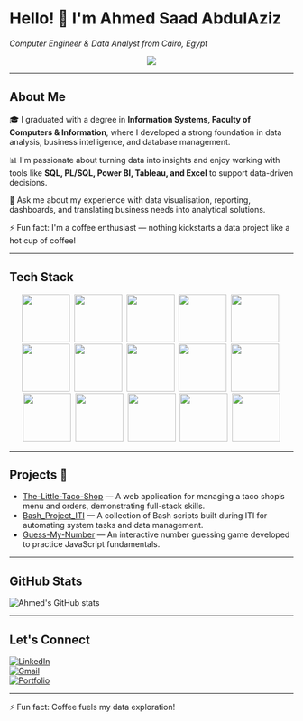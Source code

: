 # Hello! 👋 I'm Ahmed Saad AbdulAziz  
*Computer Engineer & Data Analyst from Cairo, Egypt*
<p align="center">
  <a href="https://github.com/DenverCoder1/readme-typing-svg">
    <img src="https://readme-typing-svg.herokuapp.com/?lines=Data%20Analyst%20Engineer;Transforming%20Data%20into%20Insights;Always%20learning%20new%20technologies&font=Fira%20Code&center=true&width=580&height=45&color=f75c7e&vCenter=true&size=22" />
  </a>
</p>


---

## About Me 

🎓 I graduated with a degree in **Information Systems, Faculty of Computers & Information**, where I developed a strong foundation in data analysis, business intelligence, and database management.  

📊 I'm passionate about turning data into insights and enjoy working with tools like **SQL, PL/SQL, Power BI, Tableau, and Excel** to support data-driven decisions.  

💬 Ask me about my experience with data visualisation, reporting, dashboards, and translating business needs into analytical solutions.  

⚡ Fun fact: I'm a coffee enthusiast — nothing kickstarts a data project like a hot cup of coffee!

---


## Tech Stack  
<p align="center">
  <img src="https://img.shields.io/badge/-HTML-05122A?style=flat&logo=HTML5" height="85" width="85" />&nbsp;
  <img src="https://img.shields.io/badge/-CSS-05122A?style=flat&logo=CSS3&logoColor=1572B6" height="85" width="85" />&nbsp;
  <img src="https://img.shields.io/badge/-JavaScript-05122A?style=flat&logo=javascript" height="85" width="85" />&nbsp;
  <img src="https://img.shields.io/badge/-jQuery-05122A?style=flat&logo=jquery" height="85" width="85" />&nbsp;
  <img src="https://img.shields.io/badge/-PHP-05122A?style=flat&logo=php&logoColor=white" height="85" width="85" />&nbsp;
  <img src="https://img.shields.io/badge/-Bootstrap-05122A?style=flat&logo=bootstrap" height="85" width="85" />&nbsp;
  <img src="https://img.shields.io/badge/-C%23-05122A?style=flat&logo=c-sharp" height="85" width="85" />&nbsp;
  <img src="https://img.shields.io/badge/-Entity%20Framework-05122A?style=flat" height="85" width="85" />&nbsp;
  <img src="https://img.shields.io/badge/-MVC-05122A?style=flat&logo=ASP.NET" height="85" width="85" />&nbsp;
  <img src="https://img.shields.io/badge/-Web%20API-05122A?style=flat" height="85" width="85" />&nbsp;
  <img src="https://img.shields.io/badge/-Angular-05122A?style=flat&logo=angular" height="85" width="85" />&nbsp;
  <img src="https://img.shields.io/badge/-SQL-05122A?style=flat&logo=postgresql&logoColor=white" height="85" width="85" />&nbsp;
  <img src="https://img.shields.io/badge/-PL%2FSQL-05122A?style=flat&logo=oracle&logoColor=white" height="85" width="85" />&nbsp;
  <img src="https://img.shields.io/badge/-Power%20BI-05122A?style=flat&logo=powerbi&logoColor=F2C811" height="85" width="85" />&nbsp;
  <img src="https://img.shields.io/badge/-Tableau-05122A?style=flat&logo=tableau&logoColor=E97627" height="85" width="85" />
</p>






---

## Projects 🚀  
- [The-Little-Taco-Shop](https://github.com/AhmedSaad5/The-Little-Taco-Shop) — A web application for managing a taco shop’s menu and orders, demonstrating full-stack skills.  
- [Bash_Project_ITI](https://github.com/AhmedSaad5/Bash_Project_ITI) — A collection of Bash scripts built during ITI for automating system tasks and data management.  
- [Guess-My-Number](https://github.com/AhmedSaad5/Guess-My-Number) — An interactive number guessing game developed to practice JavaScript fundamentals.

---

## GitHub Stats  
![Ahmed's GitHub stats](https://github-readme-stats.vercel.app/api?username=AhmedSaad5&show_icons=true&theme=radical)

---

## Let's Connect  
[![LinkedIn](https://img.shields.io/badge/LinkedIn-Ahmed%20AbdulAziz-blue?style=flat&logo=linkedin)]([https://www.linkedin.com/in/ahmed-masoud93/])  
[![Gmail](https://img.shields.io/badge/Gmail-Ahmed%20AbdulAziz-red?style=flat&logo=gmail)](mailto:mod0yh74@gmail.com)  
[![Portfolio](https://img.shields.io/badge/Portfolio-Website-0078D7?style=flat&logo=github)](https://your-portfolio-link.com)

---

⚡ Fun fact: Coffee fuels my data exploration!
